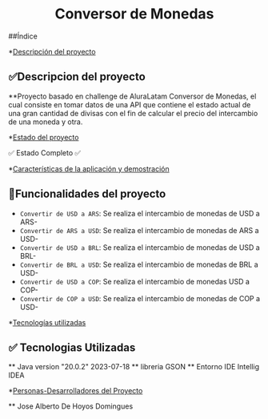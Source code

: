 <h1 align="center"> Conversor de Monedas </h1>

##Índice

*[Descripción del proyecto](#descripción-del-proyecto)

## :white_check_mark:Descripcion del proyecto
**Proyecto basado en challenge de AluraLatam Conversor de Monedas, el cual
consiste en tomar datos de una API que contiene el estado actual de una gran cantidad de divisas
con el fin de calcular el precio del intercambio de una moneda y otra.

*[Estado del proyecto](#Estado-del-proyecto)

:white_check_mark: Estado Completo :white_check_mark:

*[Características de la aplicación y demostración](#Características-de-la-aplicación-y-demostración)

## :hammer:Funcionalidades del proyecto

- `Convertir de USD a ARS`: Se realiza el intercambio de monedas de USD a ARS-
- `Convertir de ARS a USD`: Se realiza el intercambio de monedas de ARS a USD-
- `Convertir de USD a BRL`: Se realiza el intercambio de monedas de USD a BRL-
- `Convertir de BRL a USD`: Se realiza el intercambio de monedas de BRL a USD-
- `Convertir de USD a COP`: Se realiza el intercambio de monedas USD a COP-
- `Convertir de COP a USD`: Se realiza el intercambio de monedas de COP a USD-

*[Tecnologías utilizadas](#tecnologías-utilizadas)

## :white_check_mark: Tecnologias Utilizadas

** Java version "20.0.2" 2023-07-18
** libreria GSON
** Entorno IDE Intellig IDEA

*[Personas-Desarrolladores del Proyecto](#personas-desarrolladores)

** Jose Alberto De Hoyos Domingues
